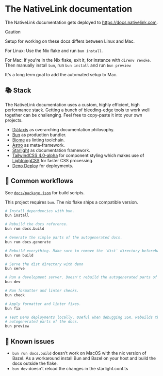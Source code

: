 # The NativeLink documentation

The NativeLink documentation gets deployed to <https://docs.nativelink.com>.

> [!CAUTION]
> Setup for working on these docs differs between Linux and Mac.
>
> For Linux: Use the Nix flake and run `bun install`.
>
> For Mac: If you're in the Nix flake, exit it, for instance with `direnv
> revoke`. Then manually install `bun`, run `bun install` and run `bun preview`
>
> It's a long term goal to add the automated setup to Mac.

## 📚 Stack

The NativeLink documentation uses a custom, highly efficient, high performance
stack. Getting a bunch of bleeding-edge tools to work well together can be
challenging. Feel free to copy-paste it into your own projects.

- [Diátaxis](https://diataxis.fr/) as overarching documentation philosophy.
- [Bun](https://github.com/oven-sh/bun) as production bundler.
- [Biome](https://biomejs.dev/) as linting toolchain.
- [Astro](https://astro.build/) as meta-framework.
- [Starlight](https://starlight.astro.build/de/) as documentation framework.
- [TailwindCSS 4.0-alpha](https://tailwindcss.com/blog/tailwindcss-v4-alpha) for
  component styling which makes use of [LightningCSS](https://lightningcss.dev/)
  for faster CSS processing.
- [Deno Deploy](https://deno.com/deploy) for deployments.

## 🚀 Common workflows

See [`docs/package.json`](https://github.com/TraceMachina/nativelink/blob/main/docs/package.json)
for build scripts.

This project requires `bun`. The nix flake ships a compatible version.

```bash
# Install dependencies with bun.
bun install

# Rebuild the docs reference.
bun run docs.build

# Generate the simple parts of the autogenerated docs.
bun run docs.generate

# Rebuild everything. Make sure to remove the `dist` directory beforehand.
bun run build

# Serve the dist directory with deno
bun serve

# Run a development server. Doesn't rebuild the autogenerated parts of the docs.
bun dev

# Run formatter and linter checks.
bun check

# Apply formatter and linter fixes.
bun fix

# Test Deno deployments locally. Useful when debugging SSR. Rebuilds the
# autogenerated parts of the docs.
bun preview
```


## 🐛 Known issues

- `bun run docs.build` doesn't work on MacOS with the nix version of Bazel.
  As a workaround install Bun and Bazel on your host and build the docs outside the flake.
- `bun dev` doesn't reload the changes in the starlight.conf.ts
